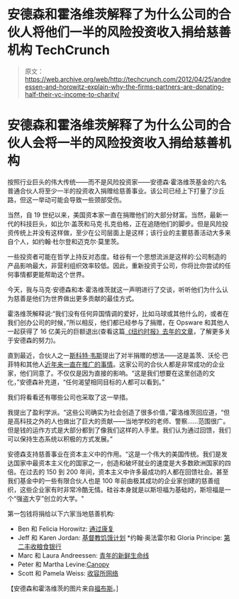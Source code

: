 # 安德森和霍洛维茨解释了为什么公司的合伙人将他们一半的风险投资收入捐给慈善机构 TechCrunch

> 原文：<https://web.archive.org/web/http://techcrunch.com/2012/04/25/andreessen-and-horowitz-explain-why-the-firms-partners-are-donating-half-their-vc-income-to-charity/>

# 安德森和霍洛维茨解释了为什么公司的合伙人会将一半的风险投资收入捐给慈善机构

按照行业巨头的伟大传统——而不是风险投资家——安德森·霍洛维茨基金的六名普通合伙人将至少一半的投资收入捐赠给慈善事业。该公司已经上下打量了沙丘路，但这一举动可能会导致一些颈部受伤。

当然，自 19 世纪以来，美国资本家一直在捐赠他们的大部分财富。当然，最新一代的科技巨头，如比尔·盖茨和马克·扎克伯格，正在追随他们的脚步。但是风险投资传统上并没有这样做，至少在公司层面上是这样；该行业的主要慈善活动大多来自个人，如约翰·杜尔登和迈克尔·莫里茨。

一些投资者可能在哲学上持反对态度。硅谷有一个思想流派是这样的:公司制造的产品影响最大，非营利组织效率较低。因此，重新投资于公司，你将比你尝试的任何事情都更能帮助这个世界。

今天，我与马克·安德森和本·霍洛维茨就这一声明进行了交谈，听听他们为什么认为慈善是他们为世界做出更多贡献的最佳方式。

霍洛维茨解释说:“我们没有任何异国情调的爱好，比如马球或其他什么的，或者在我们创办公司的时候，”所以相反，他们都已经参与了捐赠，在 Opsware 和其他人一起获得了 16 亿美元的巨额退出(查看这篇[《纽约时报》去年的文章](https://web.archive.org/web/20230209125115/http://www.nytimes.com/2011/12/18/business/a-philanthropy-reboot-in-silicon-valley.html?pagewanted=all)，了解更多关于安德森的努力)。

直到最近，合伙人之一[斯科特·韦斯](https://web.archive.org/web/20230209125115/https://techcrunch.com/2011/03/01/andreessen-horowitz-finally-adds-a-third-general-partner-scott-weiss/)提出了对半捐赠的想法——这是盖茨、沃伦·巴菲特和其他人[近年来一直在推广的事情](https://web.archive.org/web/20230209125115/http://www.reuters.com/article/2010/06/16/philanthropy-buffett-gates-idUSN1663043620100616)。这家公司的合伙人都是非常成功的企业家，他们同意了。不仅仅是因为直接的影响。“这是我们想要在这里创造的文化，”安德森补充道，“任何渴望相同目标的人都可以看到。”

我们将看看还有哪些公司也采取了这一举措。

我提出了盈利学派。“这些公司确实为社会创造了很多价值，”霍洛维茨回应道，“但是高科技之外的人也做出了巨大的贡献——当地学校的老师、警察……范围很广。但是钱的运作方式是大部分都到了像我们这样的人手里。我们认为通过回馈，我们可以保持生态系统以积极的方式发展。”

安德森支持慈善事业在资本主义中的作用。“这是一个伟大的美国传统。我们是发达国家中最资本主义化的国家之一，创造和破坏就业的速度是大多数欧洲国家的四倍。在过去的 150 到 200 年间，资本主义中许多最成功的人都在回馈社会。甚至我们基金中的一些有限合伙人也是 100 年前由极其成功的企业家创建的慈善组织，这些企业家有时非常冷酷无情。硅谷本身就是以斯坦福为基础的，斯坦福是一个“强盗大亨”创立的大学。"

第一包钱将捐给以下六家当地慈善机构:

* Ben 和 Felicia Horowitz: [通过康复](https://web.archive.org/web/20230209125115/http://www.viaservices.org/)
* Jeff 和 Karen Jordan: [基督教饥饿计划](https://web.archive.org/web/20230209125115/http://ehpcares.org/site/)
*约翰·奥法雷尔和 Gloria Principe: [第二丰收粮食银行](https://web.archive.org/web/20230209125115/http://shfb.org/)
* Marc 和 Laura Andreessen: [青年的新鲜生命线](https://web.archive.org/web/20230209125115/http://www.flyprogram.org/)
* Peter 和 Martha Levine:[Canopy](https://web.archive.org/web/20230209125115/http://canopy.org/)
* Scott 和 Pamela Weiss: [收容所网络](https://web.archive.org/web/20230209125115/http://www.shelternetwork.org/index.php)

【安德森和霍洛维茨的图片来自[福布斯](https://web.archive.org/web/20230209125115/http://www.forbes.com/pictures/lmm45emlh/marc-andreessen-and-ben-horowitz-are-the-founding-partners-of-venture-capital-firm-andreessen-horowitz/)。]